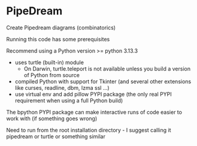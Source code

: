 # PipeDream
Create Pipedream diagrams (combinatorics)

Running this code has some prerequisites

Recommend using a Python version >= python 3.13.3
  - uses turtle (built-in) module
      - On Darwin, turtle.teleport is not available unless you build a version of Python from source
  - compiled Python with support for Tkinter (and several other extensions like curses, readline, dbm, lzma ssl ...)
  - use virtual env and add pillow PYPI package  (the only real PYPI requirement when using a full Python build)

The bpython PYPI package can make interactive runs of code easier to work with (if something goes wrong)

Need to run from the root installation directory - I suggest calling it pipedream or turtle or something similar
